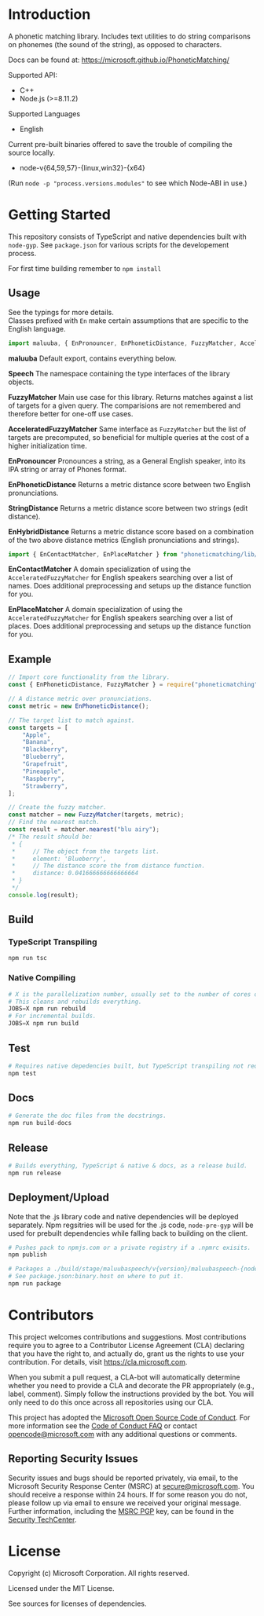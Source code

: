 # Introduction
A phonetic matching library. Includes text utilities to do string comparisons on phonemes (the sound of the string), as opposed to characters.

Docs can be found at: https://microsoft.github.io/PhoneticMatching/

Supported API:
* C++
* Node.js (>=8.11.2)

Supported Languages
* English

Current pre-built binaries offered to save the trouble of compiling the source locally.
* node-v{64,59,57}-{linux,win32}-{x64}

(Run `node -p "process.versions.modules"` to see which Node-ABI in use.)
# Getting Started
This repository consists of TypeScript and native dependencies built with `node-gyp`. See `package.json` for various scripts for the developement process.

For first time building remember to `npm install`

## Usage
See the typings for more details. <br> Classes prefixed with `En` make certain assumptions that are specific to the English language.
```ts
import maluuba, { EnPronouncer, EnPhoneticDistance, FuzzyMatcher, AcceleratedFuzzyMatcher, EnHybridDistance, StringDistance } from "phoneticmatching";
```
__maluuba__ Default export, contains everything below.

__Speech__ The namespace containing the type interfaces of the library objects.

__FuzzyMatcher__ Main use case for this library. Returns matches against a list of targets for a given query. The comparisions are not remembered and therefore better for one-off use cases.

__AcceleratedFuzzyMatcher__ Same interface as `FuzzyMatcher` but the list of targets are precomputed, so beneficial for multiple queries at the cost of a higher initialization time.

__EnPronouncer__ Pronounces a string, as a General English speaker, into its IPA string or array of Phones format.

__EnPhoneticDistance__ Returns a metric distance score between two English pronunciations.

__StringDistance__ Returns a metric distance score between two strings (edit distance).

__EnHybridDistance__ Returns a metric distance score based on a combination of the two above distance metrics (English pronunciations and strings).

```ts
import { EnContactMatcher, EnPlaceMatcher } from "phoneticmatching/lib/matchers";
```
__EnContactMatcher__ A domain specialization of using the `AcceleratedFuzzyMatcher` for English speakers searching over a list of names. Does additional preprocessing and setups up the distance function for you.

__EnPlaceMatcher__ A domain specialization of using the `AcceleratedFuzzyMatcher` for English speakers searching over a list of places. Does additional preprocessing and setups up the distance function for you.

## Example
```js
// Import core functionality from the library.
const { EnPhoneticDistance, FuzzyMatcher } = require("phoneticmatching");

// A distance metric over pronunciations.
const metric = new EnPhoneticDistance();

// The target list to match against.
const targets = [
    "Apple",
    "Banana",
    "Blackberry",
    "Blueberry",
    "Grapefruit",
    "Pineapple",
    "Raspberry",
    "Strawberry",
];

// Create the fuzzy matcher.
const matcher = new FuzzyMatcher(targets, metric);
// Find the nearest match.
const result = matcher.nearest("blu airy");
/* The result should be:
 * {
 *     // The object from the targets list.
 *     element: 'Blueberry',
 *     // The distance score the from distance function.
 *     distance: 0.041666666666666664
 * }
 */
console.log(result);
```

## Build
### TypeScript Transpiling
```
npm run tsc
```
### Native Compiling
```py
# X is the parallelization number, usually set to the number of cores of the machine.
# This cleans and rebuilds everything.
JOBS=X npm run rebuild
# For incremental builds.
JOBS=X npm run build
```

## Test
```py
# Requires native depedencies built, but TypeScript transpiling not required.
npm test
```

## Docs
```py
# Generate the doc files from the docstrings.
npm run build-docs
```

## Release
```py
# Builds everything, TypeScript & native & docs, as a release build.
npm run release
```

## Deployment/Upload
Note that the .js library code and native dependencies will be deployed separately. Npm regsitries will be used for the .js code, `node-pre-gyp` will be used for prebuilt dependencies while falling back to building on the client.
```py
# Pushes pack to npmjs.com or a private registry if a .npmrc exisits.
npm publish
```
```py
# Packages a ./build/stage/maluubaspeech/v{version}/maluubaspeech-{node_abi}-{platform}-{arch}.tar.gz.
# See package.json:binary.host on where to put it.
npm run package
```

# Contributors
This project welcomes contributions and suggestions. Most contributions require you to
agree to a Contributor License Agreement (CLA) declaring that you have the right to,
and actually do, grant us the rights to use your contribution. For details, visit
https://cla.microsoft.com.

When you submit a pull request, a CLA-bot will automatically determine whether you need
to provide a CLA and decorate the PR appropriately (e.g., label, comment). Simply follow the
instructions provided by the bot. You will only need to do this once across all repositories using our CLA.

This project has adopted the [Microsoft Open Source Code of Conduct](https://opensource.microsoft.com/codeofconduct/).
For more information see the [Code of Conduct FAQ](https://opensource.microsoft.com/codeofconduct/faq/)
or contact [opencode@microsoft.com](mailto:opencode@microsoft.com) with any additional questions or comments.

## Reporting Security Issues

Security issues and bugs should be reported privately, via email, to the Microsoft Security
Response Center (MSRC) at [secure@microsoft.com](mailto:secure@microsoft.com). You should
receive a response within 24 hours. If for some reason you do not, please follow up via
email to ensure we received your original message. Further information, including the
[MSRC PGP](https://technet.microsoft.com/en-us/security/dn606155) key, can be found in
the [Security TechCenter](https://technet.microsoft.com/en-us/security/default).

# License
Copyright (c) Microsoft Corporation. All rights reserved.

Licensed under the MIT License.

See sources for licenses of dependencies.
